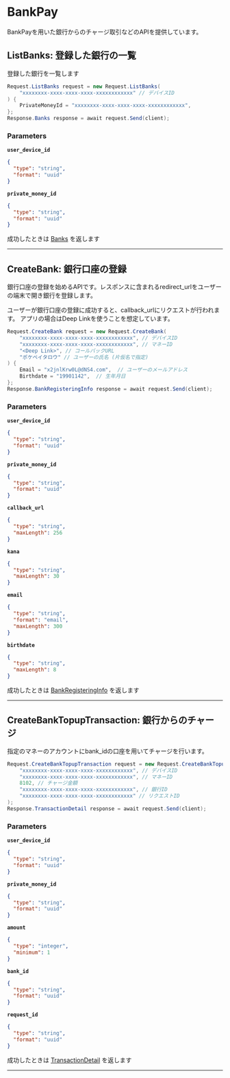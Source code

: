 # BankPay
BankPayを用いた銀行からのチャージ取引などのAPIを提供しています。


<a name="list-banks"></a>
## ListBanks: 登録した銀行の一覧
登録した銀行を一覧します

```csharp
Request.ListBanks request = new Request.ListBanks(
    "xxxxxxxx-xxxx-xxxx-xxxx-xxxxxxxxxxxx" // デバイスID
) {
    PrivateMoneyId = "xxxxxxxx-xxxx-xxxx-xxxx-xxxxxxxxxxxx",
};
Response.Banks response = await request.Send(client);
```



### Parameters
**`user_device_id`** 
  


```json
{
  "type": "string",
  "format": "uuid"
}
```

**`private_money_id`** 
  


```json
{
  "type": "string",
  "format": "uuid"
}
```



成功したときは
[Banks](./responses.md#banks)
を返します



---


<a name="create-bank"></a>
## CreateBank: 銀行口座の登録
銀行口座の登録を始めるAPIです。レスポンスに含まれるredirect_urlをユーザーの端末で開き銀行を登録します。

ユーザーが銀行口座の登録に成功すると、callback_urlにリクエストが行われます。
アプリの場合はDeep Linkを使うことを想定しています。


```csharp
Request.CreateBank request = new Request.CreateBank(
    "xxxxxxxx-xxxx-xxxx-xxxx-xxxxxxxxxxxx", // デバイスID
    "xxxxxxxx-xxxx-xxxx-xxxx-xxxxxxxxxxxx", // マネーID
    "<Deep Link>", // コールバックURL
    "ポケペイタロウ" // ユーザーの氏名 (片仮名で指定)
) {
    Email = "x2jnlKrw0L@dNS4.com",  // ユーザーのメールアドレス
    Birthdate = "19901142",  // 生年月日
};
Response.BankRegisteringInfo response = await request.Send(client);
```



### Parameters
**`user_device_id`** 
  


```json
{
  "type": "string",
  "format": "uuid"
}
```

**`private_money_id`** 
  


```json
{
  "type": "string",
  "format": "uuid"
}
```

**`callback_url`** 
  


```json
{
  "type": "string",
  "maxLength": 256
}
```

**`kana`** 
  


```json
{
  "type": "string",
  "maxLength": 30
}
```

**`email`** 
  


```json
{
  "type": "string",
  "format": "email",
  "maxLength": 300
}
```

**`birthdate`** 
  


```json
{
  "type": "string",
  "maxLength": 8
}
```



成功したときは
[BankRegisteringInfo](./responses.md#bank-registering-info)
を返します



---


<a name="create-bank-topup-transaction"></a>
## CreateBankTopupTransaction: 銀行からのチャージ
指定のマネーのアカウントにbank_idの口座を用いてチャージを行います。

```csharp
Request.CreateBankTopupTransaction request = new Request.CreateBankTopupTransaction(
    "xxxxxxxx-xxxx-xxxx-xxxx-xxxxxxxxxxxx", // デバイスID
    "xxxxxxxx-xxxx-xxxx-xxxx-xxxxxxxxxxxx", // マネーID
    8102, // チャージ金額
    "xxxxxxxx-xxxx-xxxx-xxxx-xxxxxxxxxxxx", // 銀行ID
    "xxxxxxxx-xxxx-xxxx-xxxx-xxxxxxxxxxxx" // リクエストID
);
Response.TransactionDetail response = await request.Send(client);
```



### Parameters
**`user_device_id`** 
  


```json
{
  "type": "string",
  "format": "uuid"
}
```

**`private_money_id`** 
  


```json
{
  "type": "string",
  "format": "uuid"
}
```

**`amount`** 
  


```json
{
  "type": "integer",
  "minimum": 1
}
```

**`bank_id`** 
  


```json
{
  "type": "string",
  "format": "uuid"
}
```

**`request_id`** 
  


```json
{
  "type": "string",
  "format": "uuid"
}
```



成功したときは
[TransactionDetail](./responses.md#transaction-detail)
を返します



---



